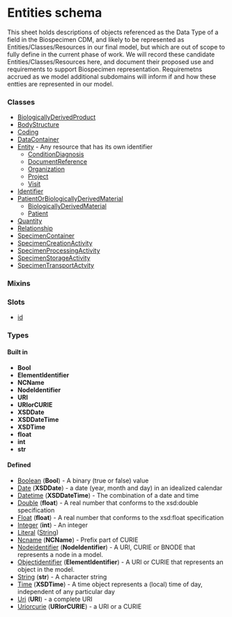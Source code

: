 
# Entities schema


This sheet holds descriptions of objects referenced as the Data Type of a field in the Biospecimen CDM, and likely to be represented as Entities/Classes/Resources in our final model, but which are out of scope to fully define in the current phase of work. We will record these candidate Entities/Classes/Resources here, and document their proposed use and requirements to support Biospecimen representation. Requiremetns accrued as we model additional subdomains will inform if and how these entties are represented in our model.


### Classes

 * [BiologicallyDerivedProduct](BiologicallyDerivedProduct.md)
 * [BodyStructure](BodyStructure.md)
 * [Coding](Coding.md)
 * [DataContainer](DataContainer.md)
 * [Entity](Entity.md) - Any resource that has its own identifier
    * [ConditionDiagnosis](ConditionDiagnosis.md)
    * [DocumentReference](DocumentReference.md)
    * [Organization](Organization.md)
    * [Project](Project.md)
    * [Visit](Visit.md)
 * [Identifier](Identifier.md)
 * [PatientOrBiologicallyDerivedMaterial](PatientOrBiologicallyDerivedMaterial.md)
    * [BiologicallyDerivedMaterial](BiologicallyDerivedMaterial.md)
    * [Patient](Patient.md)
 * [Quantity](Quantity.md)
 * [Relationship](Relationship.md)
 * [SpecimenContainer](SpecimenContainer.md)
 * [SpecimenCreationActivity](SpecimenCreationActivity.md)
 * [SpecimenProcessingActivity](SpecimenProcessingActivity.md)
 * [SpecimenStorageActivity](SpecimenStorageActivity.md)
 * [SpecimenTransportActvity](SpecimenTransportActvity.md)

### Mixins


### Slots

 * [id](id.md)

### Types


#### Built in

 * **Bool**
 * **ElementIdentifier**
 * **NCName**
 * **NodeIdentifier**
 * **URI**
 * **URIorCURIE**
 * **XSDDate**
 * **XSDDateTime**
 * **XSDTime**
 * **float**
 * **int**
 * **str**

#### Defined

 * [Boolean](types/Boolean.md)  (**Bool**)  - A binary (true or false) value
 * [Date](types/Date.md)  (**XSDDate**)  - a date (year, month and day) in an idealized calendar
 * [Datetime](types/Datetime.md)  (**XSDDateTime**)  - The combination of a date and time
 * [Double](types/Double.md)  (**float**)  - A real number that conforms to the xsd:double specification
 * [Float](types/Float.md)  (**float**)  - A real number that conforms to the xsd:float specification
 * [Integer](types/Integer.md)  (**int**)  - An integer
 * [Literal](types/Literal.md)  ([String](types/String.md)) 
 * [Ncname](types/Ncname.md)  (**NCName**)  - Prefix part of CURIE
 * [Nodeidentifier](types/Nodeidentifier.md)  (**NodeIdentifier**)  - A URI, CURIE or BNODE that represents a node in a model.
 * [Objectidentifier](types/Objectidentifier.md)  (**ElementIdentifier**)  - A URI or CURIE that represents an object in the model.
 * [String](types/String.md)  (**str**)  - A character string
 * [Time](types/Time.md)  (**XSDTime**)  - A time object represents a (local) time of day, independent of any particular day
 * [Uri](types/Uri.md)  (**URI**)  - a complete URI
 * [Uriorcurie](types/Uriorcurie.md)  (**URIorCURIE**)  - a URI or a CURIE
